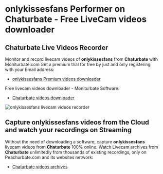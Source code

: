# onlykissesfans Performer on Chaturbate - Free LiveCam videos downloader

## Chaturbate Live Videos Recorder

Monitor and record livecam videos of **onlykissesfans** from **Chaturbate** with Moniturbate.com
Get a premium trial for free by just and only registering with your Email address:
* [onlykissesfans Premium videos downloader](https://moniturbate.com/request-demo-licence-key.html)

Free livecam videos downloader - Moniturbate Software:
* [Chaturbate videos downloader](https://moniturbate.com/moniturbate-download-software.html)

![onlykissesfans livecam videos recorder](https://peachurnet.com/templates/moniturbate-software.png)


## Capture onlykissesfans videos from the Cloud and watch your recordings on Streaming

Without the need of downloading a software, capture **onlykissesfans** livecam videos from **Chaturbate** 100% online.
Watch Livecam archives from **Chaturbate** unlimitedly from thousands of existing recordings, only on Peachurbate.com and its websites network:
* [Chaturbate videos archives](https://peachurnet.com/)